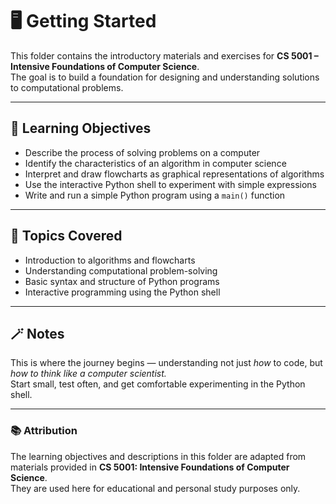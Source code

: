 # 🖥️ Getting Started

This folder contains the introductory materials and exercises for **CS 5001 – Intensive Foundations of Computer Science**.  
The goal is to build a foundation for designing and understanding solutions to computational problems.

---

## 🎯 Learning Objectives

- Describe the process of solving problems on a computer  
- Identify the characteristics of an algorithm in computer science  
- Interpret and draw flowcharts as graphical representations of algorithms  
- Use the interactive Python shell to experiment with simple expressions  
- Write and run a simple Python program using a `main()` function  

---

## 🧩 Topics Covered
- Introduction to algorithms and flowcharts  
- Understanding computational problem-solving  
- Basic syntax and structure of Python programs  
- Interactive programming using the Python shell  

---

## 🪄 Notes
This is where the journey begins — understanding not just *how* to code, but *how to think like a computer scientist.*  
Start small, test often, and get comfortable experimenting in the Python shell.

---

### 📚 Attribution
The learning objectives and descriptions in this folder are adapted from materials provided in **CS 5001: Intensive Foundations of Computer Science**.  
They are used here for educational and personal study purposes only.
